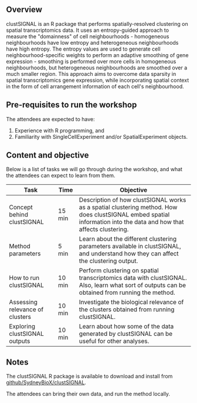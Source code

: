 ## Overview

clustSIGNAL is an R package that performs spatially-resolved clustering on spatial transcriptomics data. It uses an entropy-guided approach to measure the "domainness" of cell neighbourhoods - homogeneous neighbourhoods have low entropy and heterogeneous neighbourhoods have high entropy. The entropy values are used to generate cell neighbourhood-specific weights to perform an adaptive smoothing of gene expression - smoothing is performed over more cells in homogeneous neighbourhoods, but heterogeneous neighbourhoods are smoothed over a much smaller region. This approach aims to overcome data sparsity in spatial transcriptomics gene expression, while incorporating spatial context in the form of cell arrangement information of each cell's neighbourhood.



## Pre-requisites to run the workshop

The attendees are expected to have:

1. Experience with R programming, and
2. Familiarity with SingleCellExperiment and/or SpatialExperiment objects.



## Content and objective
Below is a list of tasks we will go through during the workshop, and what the attendees can expect to learn from them.

| Task                                  | Time   | Objective   |
|---------------------------------------|--------|-------------|
| Concept behind clustSIGNAL            | 15 min | Description of how clustSIGNAL works as a spatial clustering method. How does clustSIGNAL embed spatial information into the data and how that affects clustering.
| Method parameters                     | 5 min  | Learn about the different clustering parameters available in clustSIGNAL, and understand how they can affect the clustering output. 
| How to run clustSIGNAL                | 10 min | Perform clustering on spatial transcriptomics data with clustSIGNAL. Also, learn what sort of outputs can be obtained from running the method.
| Assessing relevance of clusters       | 10 min | Investigate the biological relevance of the clusters obtained from running clustSIGNAL.
| Exploring clustSIGNAL outputs         | 10 min | Learn about how some of the data generated by clustSIGNAL can be useful for other analyses.



## Notes

The clustSIGNAL R package is available to download and install from [github/SydneyBioX/clustSIGNAL](https://github.com/SydneyBioX/clustSIGNAL).

The attendees can bring their own data, and run the method locally. 
